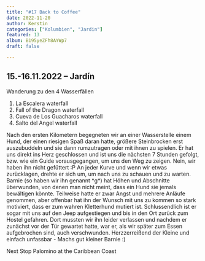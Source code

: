 ```yaml
---
title: "#17 Back to Coffee"
date: 2022-11-20
author: Kerstin
categories: ["Kolumbien", "Jardin"]
featured: 13
album: B195yeZFh8AYWp7
draft: false

---
```


## 15.-16.11.2022 – Jardín

Wanderung zu den 4 Wasserfällen
1) La Escalera waterfall 
2) Fall of the Dragon waterfall 
3) Cueva de Los Guacharos waterfall
4) Salto del Angel waterfall

Nach den ersten Kilometern begegneten wir an einer Wasserstelle einem Hund, der einen riesigen Spaß daran hatte, größere Steinbrocken erst auszubuddeln und sie dann rumzutragen oder mit ihnen zu spielen. Er hat uns direkt ins Herz geschlossen und ist uns die nächsten 7 Stunden gefolgt, bzw. wie ein Guide vorausgegangen, um uns den Weg zu zeigen. 
Nein, wir haben ihn nicht gefüttert :P 
An jeder Kurve und wenn wir etwas zurücklagen, drehte er sich um, um nach uns zu schauen und zu warten. Barnie (so haben wir ihn genannt \*g*) hat Höhen und Abschnitte überwunden, von denen man nicht meint, dass ein Hund sie jemals bewältigen könnte. Teilweise hatte er zwar Angst und mehrere Anläufe genommen, aber offenbar hat ihn der Wunsch mit uns zu kommen so stark motiviert, dass er zum wahren Kletterhund mutiert ist. Schlussendlich ist er sogar mit uns auf den Jeep aufgestiegen und bis in den Ort zurück zum Hostel gefahren. Dort mussten wir ihn leider verlassen und nachdem er zunächst vor der Tür gewartet hatte, war er, als wir später zum Essen aufgebrochen sind, auch verschwunden. Herzzerreißend der Kleine und einfach unfassbar - Machs gut kleiner Barnie :)

Next Stop Palomino at the Caribbean Coast

